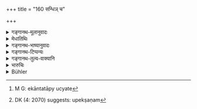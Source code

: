+++
title = "160 सन्धिञ् च"

+++

<details><summary>गङ्गानथ-मूलानुवादः</summary>

Alliance, War, March, Halt, Bifurcation and seeking shelter—these six measures of policy he shall constantly ponder over.—(160)
</details>

<details><summary>मेधातिथिः</summary>

तत्र हिरण्यादिदानोभयानुग्रहार्थः **संधिः,** तद्विपरीतो **विग्रहः**, एकान्ततागमनं[^२१०] **यानम्**, उपेक्षायाम्[^२११] **आसनम्**, संधिविग्रहोपादानं **द्वैधीभावः**, परस्यात्मार्पणं **संश्रयः** । एते **षड् गुणाः** । एतेषां यस्मिन् गुणे ऽवस्थितो मन्येत "अहं शक्ष्यामि दुर्गं कारयितुम्, हस्तिनीर् बन्धयितुम्, खनीः खनयितुम्, वणिक्पथं प्रयोजयितुम्, जतुवनं छेदयितुम्, अदेवमातृकदेशे क्षेत्राणि बन्धयितुम् इत्य् एवमादीनि, परस्य वित्तानि व्याहर्तुम्," बुद्धिविघातार्थं गुणम् उपेयात् ॥ ७.१६० ॥


[^२११]:
     DK (4: 2070) suggests: upekṣaṇam


[^२१०]:
     M G: ekāntatāpy ucyate

_एवं च सति_ ।
</details>

<details><summary>गङ्गानथ-भाष्यानुवादः</summary>

Presents of gold and other things with a view to secure the good will of both parties constitute ‘*alliance*’; and the opposite of this is ‘*War*’;—going forward with a single purpose is ‘*March*’;—ignoring of the enemy leads to ‘*Halt*’;—putting forward terms of peace as well as of war constitutes ‘*Bifurcation*’;—and the surrendering of oneself to another is ‘*Seeking Shelter*’. These are the six ‘measures of policy’; and from among these he shall have recourse to that one by means of which, he feels, he would be enabled to erect fortifications, capture elephants, dig mines, carry on trade, cut down forests, raise embankments round fields in tracts not irrigated by rain, to win the wealth of other people, and so forth.—(160)
</details>

<details><summary>गङ्गानथ-टिप्पन्यः</summary>

See *Kāmandaka* (11.27).

This verse is quoted in *Parāśaramādhava* (Ācāra, p. 411);—and in
*Vīramitrodaya* (Rājanīti, p. 324), which adds the following
notes:—‘*Sandhi*’ is ‘alliance, entering into a compact, such as we
shall help each other with elephants, horses and so forth,—‘*vigraha*’
is ‘war’,—‘*yāna*’ is ‘marching against the enemy’,—‘*āsana*’ is
‘staying within one’s own territories, not minding the war that may have
been declared;’—‘*dvaidhībhāva*’ is ‘dividing one’s own forces into two
parts’,—and in; *Nṛsiṃhaprasāda* (Saṃskāra, p. 72b).
</details>

<details><summary>गङ्गानथ-तुल्य-वाक्यानि</summary>

**(verses 7.160-161)  
**

*Viṣṇu* (3.39).—‘He shall resort, as the time demands, to the six
measures of making alliance and waging war, marching to battle and
halting, seeking shelter and help and distributing his forces.’

*Yājñavalkya* (1.346).—‘He shall duly have recourse to alliance, war,
marching, sitting, seeking help and dividing his forces.’

*Arthaśāstra* (Part II, p. 237).—‘The circle of constituents forms the
source of the six Measures.—The six Measures are Alliance, War, Halting,
Marching, Seeking Shelter and Duplicity—say the Teachers. According to
Vātavyādhi, there are only two measures, all the six being included
under Alliance and War. Alliance consists in entering into treaty; War
in inflicting injury; Halting in disregarding; Marching in rising
against the enemy; Seeking Shelter in surrendering oneself to another;
and Duplicity in planning both peace and war.’

*Śukranīti* (4.7. 464, *et.seq*.).—‘The six constituents of state-craft
are—*Sandhi*, *Vigraha*, *Yāna*, *Āsana*, *Āśraya* and
*Dvaidhībhāva*;—*Sandhi*, Peace, is that by which a powerful enemy
becomes friendly;—*Vigraha*, War, is that by which the enemy is pressed
and subdued;—*Yāna* is marching for the furtherance of one’s own
interests and the destruction of the enemy’s;—*Āsana*, Entrenching, is
that step by which one protects himself but destroys the
enemy;—*Āśraya*, Seeking shelter, is that whereby even the weak becomes
strong;—*Dvaidhībhāva* is the stationing of one’s troops in several
directions.’

*Kāmandaka* (11.1).—‘There are six modes of foreign Policy—according to
some only two—Peace (including Duplicity and Shelter) and War (including
Marching and Halting).
</details>

<details><summary>भारुचिः</summary>

अत्र हिरण्यादिनिबन्धन उभयानुग्र्हार्थः **संधिः** । तद्विपरीत **विग्रहः** । एकत्राभ्युच्चयो **यानम्** । उपेक्षणम् **आसनम्** । संधिविग्रहो[पादानं **द्वैधीभावः** । परा]र्पणं **संश्रयः** । एतान् **षड्गुणांश् चिन्तयेत् सदा** । एतेषां षण्णां यस्मिन् गुणे व्यवस्थितो मन्येताहं शक्ष्यामि दुर्गं कारयितुं हस्तिनो बन्धयितुं खनिं खानयितुं वणिक्[पथं प्रयोजयितुं शून्यनिवेशनं] कारयितुं कृषिं प्रयोजयितुं दारुवनं छेदयितुम् अदेवमातृकाणि च क्षेत्राणि बन्धयितुम् इत्य् एवमादीनि, परस्य च व्याहन्तुं वृद्धिविघातार्थम्, तद्गुणम् उपेयात् ॥ ७.१६० ॥

_एवं च सति ।_
</details>

<details><summary>Bühler</summary>

160	Let him constantly think of the six measures of royal policy (guna, viz.) alliance, war, marching, halting, dividing the army, and seeking protection.
</details>
